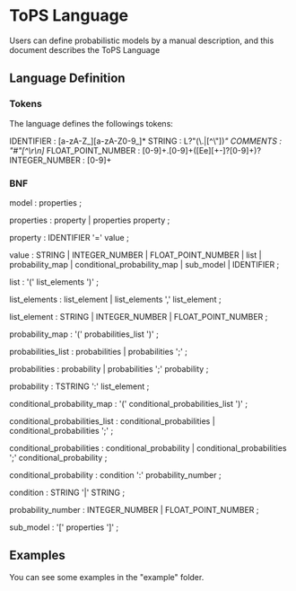 # ToPS Language

Users can define probabilistic models by a manual description, and this document describes the ToPS Language

## Language Definition

### Tokens

The language defines the followings tokens:

IDENTIFIER         : [a-zA-Z_][a-zA-Z0-9_]*
STRING             : L?\"(\\.|[^\\"])*\"
COMMENTS           : "#"[^\r\n]*
FLOAT_POINT_NUMBER : [0-9]+\.[0-9]+([Ee][+-]?[0-9]+)?
INTEGER_NUMBER     : [0-9]+

### BNF

model                          : properties
                               ;
                               
properties                     : property
                               | properties property
                               ;
                               
property                       : IDENTIFIER '=' value
                               ;
                               
value                          : STRING
                               | INTEGER_NUMBER
                               | FLOAT_POINT_NUMBER
                               | list
                               | probability_map
                               | conditional_probability_map
                               | sub_model
                               | IDENTIFIER
                               ;
                               
list                           : '(' list_elements ')'
                               ;
                               
list_elements                  : list_element
                               | list_elements ',' list_element
                               ;
                               
list_element                   : STRING
                               | INTEGER_NUMBER
                               | FLOAT_POINT_NUMBER
                               ;
                               
probability_map                : '(' probabilities_list ')'
                               ;
                               
probabilities_list             : probabilities
                               | probabilities ';'
                               ;
                               
probabilities                  : probability
                               | probabilities ';' probability
                               ;
                               
probability                    : TSTRING ':' list_element
                               ;

conditional_probability_map    : '(' conditional_probabilities_list ')'
                               ;

conditional_probabilities_list : conditional_probabilities
                               | conditional_probabilities ';'
                               ;

conditional_probabilities      : conditional_probability
                               | conditional_probabilities ';' conditional_probability
                               ;

conditional_probability        : condition ':' probability_number
                               ;

condition                      : STRING '|' STRING
                               ;

probability_number             : INTEGER_NUMBER
                               | FLOAT_POINT_NUMBER
                               ;

sub_model                      : '[' properties ']'
                               ;

## Examples

You can see some examples in the "example" folder.

